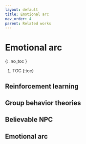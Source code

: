 ```yaml
---
layout: default
title: Emotional arc
nav_order: 4
parent: Related works
---
```


# Emotional arc
{: .no_toc }

1. TOC
{:toc}

## Reinforcement learning
## Group behavior theories
## Believable NPC
## Emotional arc